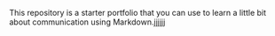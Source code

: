 This repository is a starter portfolio that you can use to learn a little bit about communication using Markdown.jjjjjj
